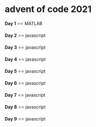 # advent of code 2021

**Day 1** :star::star: MATLAB

**Day 2** :star::star: javascript

**Day 3** :star::star: javascript

**Day 4** :star::star: javascript

**Day 5** :star::star: javascript

**Day 6** :star::star: javascript

**Day 7** :star::star: javascript

**Day 8** :star::star: javascript

**Day 9** :star::star: javascript
